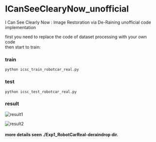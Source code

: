 # ICanSeeClearyNow_unofficial
I Can See Clearly Now : Image Restoration via De-Raining  unofficial code implementation

first you need to replace the code of dataset processing with your own code  
then start to train:  

### train
` python icsc_train_robotcar_real.py  
`

### test
`python icsc_test_robotcar_real.py  
`
### result  
![result1](https://github.com/meton-robean/ICanSeeClearyNow_unofficial/blob/master/Exp1_RobotCarReal-deraindrop/result_images/14400-480.png)  

![result2](https://github.com/meton-robean/ICanSeeClearyNow_unofficial/blob/master/Exp1_RobotCarReal-deraindrop/result_images/13600-453.png)

#### more details seen ./Exp1_RobotCarReal-deraindrop dir.  
